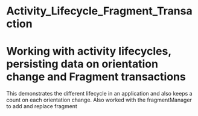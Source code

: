 # Activity_Lifecycle_Fragment_Transaction
<h1>Working with activity lifecycles, persisting data on orientation change and Fragment transactions</h1>
<p> This demonstrates the different lifecycle in an application and also keeps a count on each orientation change. Also worked with the fragmentManager to add and replace fragment</p>
